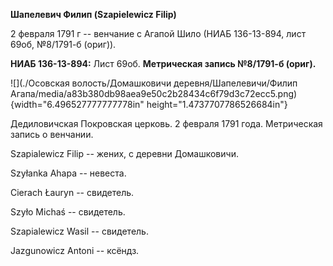 **Шапелевич Филип (Szapielewicz Filip)**

2 февраля 1791 г -- венчание с Агапой Шило (НИАБ 136-13-894, лист 69об,
№8/1791-б (ориг)).

**НИАБ 136-13-894:** Лист 69об. **Метрическая запись №8/1791-б (ориг).**

![](./Осовская волость/Домашковичи деревня/Шапелевичи/Филип Агапа/media/a83b380db98aea9e50c2b28434c6f79d3c72ecc5.png){width="6.496527777777778in"
height="1.4737707786526684in"}

Дедиловичская Покровская церковь. 2 февраля 1791 года. Метрическая
запись о венчании.

Szapialewicz Filip -- жених, с деревни Домашковичи.

Szyłanka Ahapa -- невеста.

Cierach Łauryn -- свидетель.

Szyło Michaś -- свидетель.

Szapialewicz Wasil -- свидетель.

Jazgunowicz Antoni -- ксёндз.
